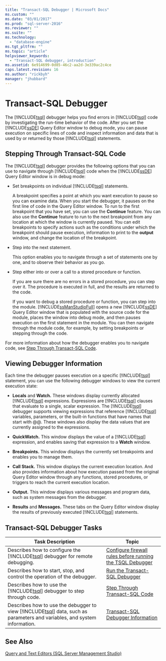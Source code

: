 ```yaml
---
title: "Transact-SQL Debugger | Microsoft Docs"
ms.custom: ""
ms.date: "03/01/2017"
ms.prod: "sql-server-2016"
ms.reviewer: ""
ms.suite: ""
ms.technology: 
  - "database-engine"
ms.tgt_pltfrm: ""
ms.topic: "article"
helpviewer_keywords: 
  - "Transact-SQL debugger, introduction"
ms.assetid: 6e914699-0d85-46c2-aa2d-3e339ac2c4ce
caps.latest.revision: 16
ms.author: "rickbyh"
manager: "jhubbard"
---
```

# Transact-SQL Debugger
  The [!INCLUDE[tsql](../../advanced-analytics/r-services/includes/tsql-md.md)] debugger helps you find errors in [!INCLUDE[tsql](../../advanced-analytics/r-services/includes/tsql-md.md)] code by investigating the run-time behavior of the code. After you set the [!INCLUDE[ssDE](../../analysis-services/instances/install/windows/includes/ssde-md.md)] Query Editor window to debug mode, you can pause execution on specific lines of code and inspect information and data that is used by or returned by those [!INCLUDE[tsql](../../advanced-analytics/r-services/includes/tsql-md.md)] statements.  
  
## Stepping Through Transact-SQL Code  
 The [!INCLUDE[tsql](../../advanced-analytics/r-services/includes/tsql-md.md)] debugger provides the following options that you can use to navigate through [!INCLUDE[tsql](../../advanced-analytics/r-services/includes/tsql-md.md)] code when the [!INCLUDE[ssDE](../../analysis-services/instances/install/windows/includes/ssde-md.md)] Query Editor window is in debug mode:  
  
-   Set breakpoints on individual [!INCLUDE[tsql](../../advanced-analytics/r-services/includes/tsql-md.md)] statements.  
  
     A breakpoint specifies a point at which you want execution to pause so you can examine data. When you start the debugger, it pauses on the first line of code in the Query Editor window. To run to the first breakpoint that you have set, you can use the **Continue** feature. You can also use the **Continue** feature to run to the next breakpoint from any location at which the window is currently paused. You can edit breakpoints to specify actions such as the conditions under which the breakpoint should pause execution, information to print to the **output** window, and change the location of the breakpoint.  
  
-   Step into the next statement.  
  
     This option enables you to navigate through a set of statements one by one, and to observe their behavior as you go.  
  
-   Step either into or over a call to a stored procedure or function.  
  
     If you are sure there are no errors in a stored procedure, you can step over it. The procedure is executed in full, and the results are returned to the code.  
  
     If you want to debug a stored procedure or function, you can step into the module. [!INCLUDE[ssManStudioFull](../../advanced-analytics/r-services/includes/ssmanstudiofull-md.md)] opens a new [!INCLUDE[ssDE](../../analysis-services/instances/install/windows/includes/ssde-md.md)] Query Editor window that is populated with the source code for the module, places the window into debug mode, and then pauses execution on the first statement in the module. You can then navigate through the module code, for example, by setting breakpoints or stepping through the code.  
  
 For more information about how the debugger enables you to navigate code, see [Step Through Transact-SQL Code](../../relational-databases/scripting/step-through-transact-sql-code.md).  
  
## Viewing Debugger Information  
 Each time the debugger pauses execution on a specific [!INCLUDE[tsql](../../advanced-analytics/r-services/includes/tsql-md.md)] statement, you can use the following debugger windows to view the current execution state:  
  
-   **Locals** and **Watch.** These windows display currently allocated [!INCLUDE[tsql](../../advanced-analytics/r-services/includes/tsql-md.md)] expressions. Expressions are [!INCLUDE[tsql](../../advanced-analytics/r-services/includes/tsql-md.md)] clauses that evaluate to a single, scalar expression. The [!INCLUDE[tsql](../../advanced-analytics/r-services/includes/tsql-md.md)] debugger supports viewing expressions that reference [!INCLUDE[tsql](../../advanced-analytics/r-services/includes/tsql-md.md)] variables, parameters, or the built-in functions that have names that start with @@. These windows also display the data values that are currently assigned to the expressions.  
  
-   **QuickWatch.** This window displays the value of a [!INCLUDE[tsql](../../advanced-analytics/r-services/includes/tsql-md.md)] expression, and enables saving that expression to a **Watch** window.  
  
-   **Breakpoints.** This window displays the currently set breakpoints and enables you to manage them.  
  
-   **Call Stack.** This window displays the current execution location. And also provides information about how execution passed from the original Query Editor window through any functions, stored procedures, or triggers to reach the current execution location.  
  
-   **Output.** This window displays various messages and program data, such as system messages from the debugger.  
  
-   **Results** and **Messages.** These tabs on the Query Editor window display the results of previously executed [!INCLUDE[tsql](../../advanced-analytics/r-services/includes/tsql-md.md)] statements.  
  
## Transact-SQL Debugger Tasks  
  
|Task Description|Topic|  
|----------------------|-----------|  
|Describes how to configure the [!INCLUDE[tsql](../../advanced-analytics/r-services/includes/tsql-md.md)] debugger for remote debugging.|[Configure firewall rules before running the TSQL Debugger](../../relational-databases/scripting/configure-firewall-rules-before-running-the-tsql-debugger.md)|  
|Describes how to start, stop, and control the operation of the debugger.|[Run the Transact-SQL Debugger](../../relational-databases/scripting/run-the-transact-sql-debugger.md)|  
|Describes how to use the [!INCLUDE[tsql](../../advanced-analytics/r-services/includes/tsql-md.md)] debugger to step through code.|[Step Through Transact-SQL Code](../../relational-databases/scripting/step-through-transact-sql-code.md)|  
|Describes how to use the debugger to view [!INCLUDE[tsql](../../advanced-analytics/r-services/includes/tsql-md.md)] data, such as parameters and variables, and system information.|[Transact-SQL Debugger Information](../../relational-databases/scripting/transact-sql-debugger-information.md)|  
  
## See Also  
 [Query and Text Editors &#40;SQL Server Management Studio&#41;](../../relational-databases/scripting/query-and-text-editors-sql-server-management-studio.md)  
  
  